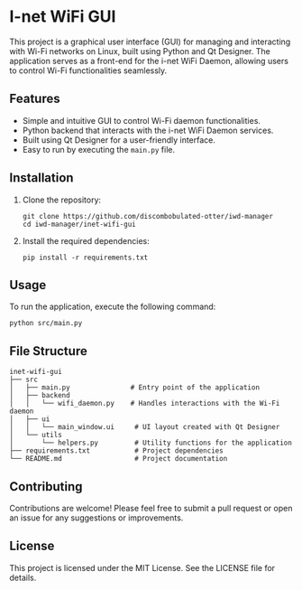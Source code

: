 # I-net WiFi GUI

This project is a graphical user interface (GUI) for managing and interacting with Wi-Fi networks on Linux, built using Python and Qt Designer. The application serves as a front-end for the i-net WiFi Daemon, allowing users to control Wi-Fi functionalities seamlessly.

## Features

- Simple and intuitive GUI to control Wi-Fi daemon functionalities.
- Python backend that interacts with the i-net WiFi Daemon services.
- Built using Qt Designer for a user-friendly interface.
- Easy to run by executing the `main.py` file.

## Installation

1. Clone the repository:
   ```
   git clone https://github.com/discombobulated-otter/iwd-manager
   cd iwd-manager/inet-wifi-gui
   ```

2. Install the required dependencies:
   ```
   pip install -r requirements.txt
   ```

## Usage

To run the application, execute the following command:
```
python src/main.py
```

## File Structure

```
inet-wifi-gui
├── src
│   ├── main.py               # Entry point of the application
│   ├── backend
│   │   └── wifi_daemon.py    # Handles interactions with the Wi-Fi daemon
│   ├── ui
│   │   └── main_window.ui     # UI layout created with Qt Designer
│   └── utils
│       └── helpers.py         # Utility functions for the application
├── requirements.txt           # Project dependencies
└── README.md                  # Project documentation
```

## Contributing

Contributions are welcome! Please feel free to submit a pull request or open an issue for any suggestions or improvements.

## License

This project is licensed under the MIT License. See the LICENSE file for details.
